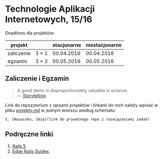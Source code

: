 # Technologie Aplikacji Internetowych, 15/16

Deadlines dla projektów:

| projekt    |         | stacjonarne | niestacjonarne |
|------------|---------|-------------|----------------|
| zaliczenie | 3 × 1   | 00.04.2016  | 00.04.2016     |
| egzamin    | 3 × 3   | 00.05.2016  | 00.05.2016     |


## Zaliczenie i Egzamin

> A good demo is disproportionately valuable in science.<br>
> — [Storytelling](http://en.wikipedia.org/wiki/Storytelling)

Link do repozytorium z opisami projektów i linkami do nich należy wpisać
w pliku [projekty.md](projekty.md) w jednym wierszu według schematu:

    1. [Nazwisko, Imię](link do prywatnego repo z rozwiązaniami zadań)


## Podręczne linki

1. [Rails 5]().
1. [Edge Rails Guides]().
